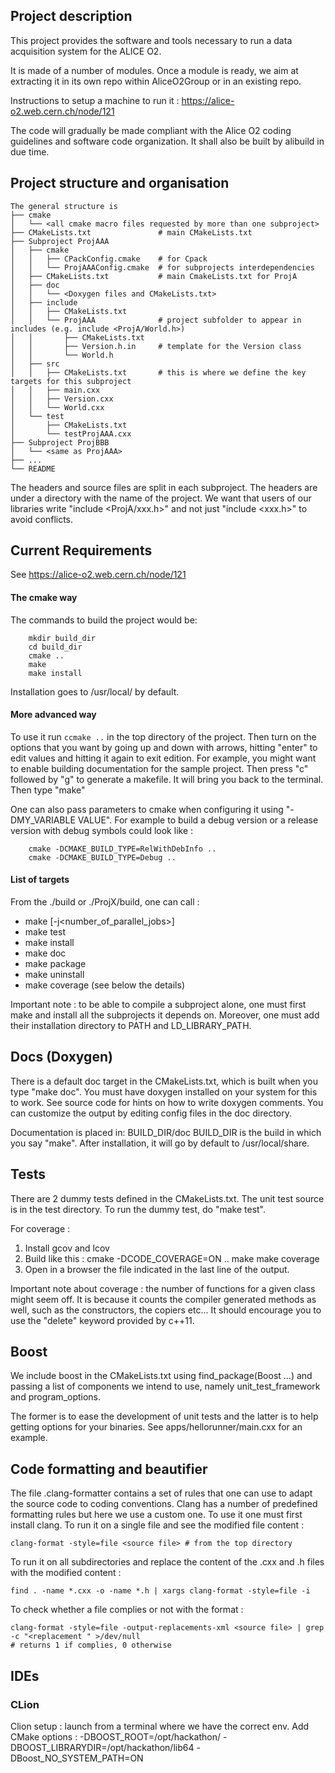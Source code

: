 ## Project description

This project provides the software and tools necessary to run a data acquisition system for the ALICE O2.

It is made of a number of modules. Once a module is ready, we aim at extracting it in its own repo within AliceO2Group or in an existing repo.

Instructions to setup a machine to run it :
https://alice-o2.web.cern.ch/node/121

The code will gradually be made compliant with the Alice O2 coding guidelines and software code organization. It shall also be built by alibuild in due time.

## Project structure and organisation

    The general structure is
    ├── cmake
    │   └── <all cmake macro files requested by more than one subproject>
    ├── CMakeLists.txt               # main CMakeLists.txt
    ├── Subproject ProjAAA
    │   ├── cmake
    │   │   ├── CPackConfig.cmake    # for Cpack
    │   │   └── ProjAAAConfig.cmake  # for subprojects interdependencies
    │   ├── CMakeLists.txt           # main CmakeLists.txt for ProjA
    │   ├── doc
    │   │   └── <Doxygen files and CMakeLists.txt>
    │   ├── include
    │   │   ├── CMakeLists.txt
    │   │   └── ProjAAA              # project subfolder to appear in includes (e.g. include <ProjA/World.h>)
    │   │       ├── CMakeLists.txt
    │   │       ├── Version.h.in     # template for the Version class
    │   │       └── World.h
    │   ├── src
    │   │   ├── CMakeLists.txt       # this is where we define the key targets for this subproject
    │   │   ├── main.cxx
    │   │   ├── Version.cxx
    │   │   └── World.cxx
    │   └── test
    │       ├── CMakeLists.txt
    │       └── testProjAAA.cxx
    ├── Subproject ProjBBB
    │   └── <same as ProjAAA>
    ├── ...
    └── README

The headers and source files are split in each subproject. The headers are under a directory with
the name of the project. We want that users of our libraries write "include <ProjA/xxx.h>" and not
just "include <xxx.h>" to avoid conflicts.

## Current Requirements

See https://alice-o2.web.cern.ch/node/121

#### The cmake way

The commands to build the project would be:
```
    mkdir build_dir
    cd build_dir
    cmake ..
    make
    make install
```
Installation goes to /usr/local/ by default.

#### More advanced way

To use it run `ccmake ..` in the top
directory of the project. Then turn on the options that you want by
going up and down with arrows, hitting "enter" to edit values and hitting
it again to exit edition.
For example, you might want to enable building documentation for the
sample project. Then press "c" followed by "g" to generate a
makefile. It will bring you back to the terminal. Then type "make"

One can also pass parameters to cmake when configuring it using "-DMY_VARIABLE VALUE".
For example to build a debug version or a release version with debug symbols could look like :
```
    cmake -DCMAKE_BUILD_TYPE=RelWithDebInfo ..
    cmake -DCMAKE_BUILD_TYPE=Debug ..
```

#### List of targets

From the ./build or ./ProjX/build, one can call :
* make [-j<number_of_parallel_jobs>]
* make test
* make install
* make doc
* make package
* make uninstall
* make coverage    (see below the details)

Important note : to be able to compile a subproject alone, one must first make and install all the subprojects it
depends on.
Moreover, one must add their installation directory to PATH and LD_LIBRARY_PATH.

## Docs (Doxygen)

There is a default doc target in the CMakeLists.txt, which is built
when you type "make doc". You must have doxygen
installed on your system for this to work. See source code
for hints on how to write doxygen comments.
You can customize the output by editing config files in the doc directory.

Documentation is placed in: BUILD_DIR/doc BUILD_DIR is the build in which you say "make".
After installation, it will go by default to /usr/local/share.

## Tests

There are 2 dummy tests defined in the CMakeLists.txt. The unit test
source is in the test directory.  To run the dummy test, do "make
test".

For coverage : 
1. Install gcov and lcov
2. Build like this : 
	cmake -DCODE_COVERAGE=ON ..
	make
	make coverage
3. Open in a browser the file indicated in the last line of the output.

Important note about coverage : the number of functions for a given class might seem off. It is because it counts
the compiler generated methods as well, such as the constructors, the copiers etc...
It should encourage you to use the "delete" keyword provided by c++11.

## Boost

We include boost in the CMakeLists.txt using find_package(Boost ...) and
passing a list of components we intend to use, namely unit_test_framework
and program_options.

The former is to ease the development of unit tests and the latter is
to help getting options for your binaries. See apps/hellorunner/main.cxx
for an example.

## Code formatting and beautifier

The file .clang-formatter contains a set of rules that one can use to adapt
the source code to coding conventions. Clang has a number of predefined
formatting rules but here we use a custom one. To use it one must first
install clang.
To run it on a single file and see the modified file content :

    clang-format -style=file <source file> # from the top directory

To run it on all subdirectories and replace the content of the .cxx and .h
files with the modified content :

    find . -name *.cxx -o -name *.h | xargs clang-format -style=file -i
    
To check whether a file complies or not with the format : 

    clang-format -style=file -output-replacements-xml <source file> | grep -c "<replacement " >/dev/null
    # returns 1 if complies, 0 otherwise

## IDEs

### CLion

Clion setup : launch from a terminal where we have the correct env. Add CMake options :
-DBOOST_ROOT=/opt/hackathon/ -DBOOST_LIBRARYDIR=/opt/hackathon/lib64 -DBoost_NO_SYSTEM_PATH=ON